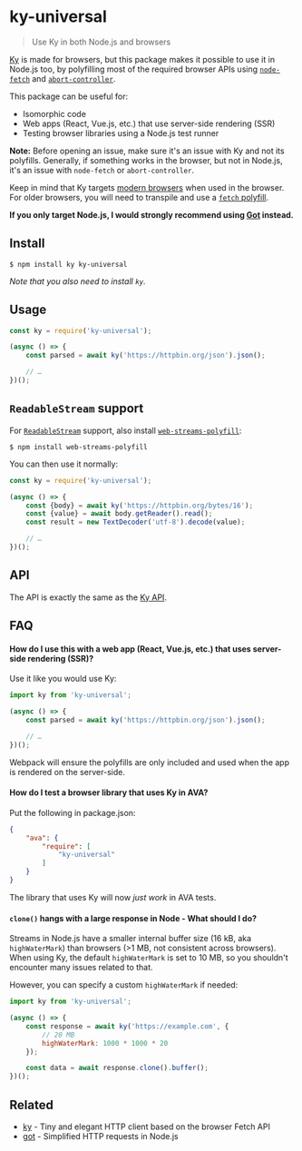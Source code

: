 # ky-universal

> Use Ky in both Node.js and browsers

[Ky](https://github.com/sindresorhus/ky) is made for browsers, but this package makes it possible to use it in Node.js too, by polyfilling most of the required browser APIs using [`node-fetch`](https://github.com/bitinn/node-fetch) and [`abort-controller`](https://github.com/mysticatea/abort-controller).

This package can be useful for:
- Isomorphic code
- Web apps (React, Vue.js, etc.) that use server-side rendering (SSR)
- Testing browser libraries using a Node.js test runner

**Note:** Before opening an issue, make sure it's an issue with Ky and not its polyfills. Generally, if something works in the browser, but not in Node.js, it's an issue with `node-fetch` or `abort-controller`.

Keep in mind that Ky targets [modern browsers](https://github.com/sindresorhus/ky#browser-support) when used in the browser. For older browsers, you will need to transpile and use a [`fetch` polyfill](https://github.com/github/fetch).

**If you only target Node.js, I would strongly recommend using [Got](https://github.com/sindresorhus/got) instead.**

## Install

```
$ npm install ky ky-universal
```

*Note that you also need to install `ky`.*

## Usage

```js
const ky = require('ky-universal');

(async () => {
	const parsed = await ky('https://httpbin.org/json').json();

	// …
})();
```

## `ReadableStream` support

For [`ReadableStream`](https://developer.mozilla.org/en-US/docs/Web/API/ReadableStream) support, also install [`web-streams-polyfill`](https://github.com/MattiasBuelens/web-streams-polyfill):

```
$ npm install web-streams-polyfill
```

You can then use it normally:

```js
const ky = require('ky-universal');

(async () => {
	const {body} = await ky('https://httpbin.org/bytes/16');
	const {value} = await body.getReader().read();
	const result = new TextDecoder('utf-8').decode(value);

	// …
})();
```

## API

The API is exactly the same as the [Ky API](https://github.com/sindresorhus/ky#api).

## FAQ

#### How do I use this with a web app (React, Vue.js, etc.) that uses server-side rendering (SSR)?

Use it like you would use Ky:

```js
import ky from 'ky-universal';

(async () => {
	const parsed = await ky('https://httpbin.org/json').json();

	// …
})();
```

Webpack will ensure the polyfills are only included and used when the app is rendered on the server-side.

#### How do I test a browser library that uses Ky in AVA?

Put the following in package.json:

```json
{
	"ava": {
		"require": [
			"ky-universal"
		]
	}
}
```

The library that uses Ky will now *just work* in AVA tests.

#### `clone()` hangs with a large response in Node - What should I do?

Streams in Node.js have a smaller internal buffer size (16 kB, aka `highWaterMark`) than browsers (>1 MB, not consistent across browsers). When using Ky, the default `highWaterMark` is set to 10 MB, so you shouldn't encounter many issues related to that.

However, you can specify a custom `highWaterMark` if needed:

```js
import ky from 'ky-universal';

(async () => {
	const response = await ky('https://example.com', {
		// 20 MB
		highWaterMark: 1000 * 1000 * 20
	});

	const data = await response.clone().buffer();
})();
```

## Related

- [ky](https://github.com/sindresorhus/ky) - Tiny and elegant HTTP client based on the browser Fetch API
- [got](https://github.com/sindresorhus/got) - Simplified HTTP requests in Node.js
